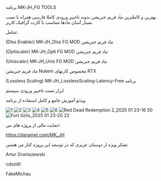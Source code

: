 برنامه MK-JH_FG TOOLS

بهترین و کاملترین ماد فریم جنریشن بدونه تاخییر ورودی کاملا فارسی همراه با نصب بسیار آسان مادها متناسب با کارت گرافیک کاربر


شامل:

(Dlss Enabler) MK-JH_Dlss FG MOD ماد فریم جنریشن

(Optiscaler) MK-JH_Opti FG MOD ماد فریم جنریشن

(Uniscaler) MK-JH_Unis FG MOD ماد فریم جنریشن

ماد فریم جنریشن Nukem مخصوص کارتهای RTX

(Lossless Scaling) MK-JH_LosslessScaling-Latency-Free برنامه

ابزار تست تاخییر ورودی سیستم

ویدئو آموزش جامع و کامل استفاده از برنامه

![1](https://github.com/user-attachments/assets/9df1f062-341a-41d8-997e-2abab0b5be9d)
![2](https://github.com/user-attachments/assets/ebdbde4c-08a6-4f3f-8d74-6e9929604b54)
![3](https://github.com/user-attachments/assets/16ea712c-e1bf-4914-9b5d-e135884eaafe)
![4](https://github.com/user-attachments/assets/c995f514-4307-4885-9a00-1d09bde88236)
![5](https://github.com/user-attachments/assets/e13219aa-2631-4615-922f-ff9e8a69b219)
![6](https://github.com/user-attachments/assets/404c0073-851e-4346-bd02-c55b972c5613)
![Red Dead Redemption 2_2025 01 23-16 50](https://github.com/user-attachments/assets/87038875-b71b-4388-af19-e56bb7267719)
![Fort Solis_2025 01 23-20 22](https://github.com/user-attachments/assets/6562ee81-5fd4-4fd9-bfa2-b8352354efae)






حمایت مالی از پروژه های من:

https://daramet.com/MK_JH


تشکر ویژه از دوستان عزیزی که در توسعه این پروژه کنار من هستن

Artur Graniszewski

cdozdil

FakeMichau
